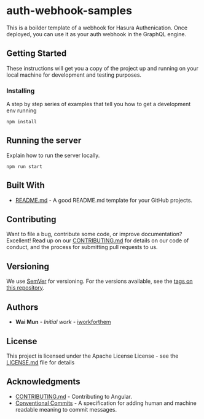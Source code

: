 # auth-webhook-samples

This is a boilder template of a webhook for Hasura Authenication. Once deployed, you can use it as your auth webhook in the GraphQL engine.

## Getting Started

These instructions will get you a copy of the project up and running on your local machine for development and testing purposes. 

### Installing

A step by step series of examples that tell you how to get a development env running

```
npm install
```

## Running the server

Explain how to run the server locally.

```
npm run start
```

## Built With

* [README.md](https://github.com/iworkforthem/README.md/blob/master/README.md) - A good README.md template for your GitHub projects.

## Contributing

Want to file a bug, contribute some code, or improve documentation? Excellent! Read up on our [CONTRIBUTING.md](https://github.com/angular/angular/blob/master/CONTRIBUTING.md) for details on our code of conduct, and the process for submitting pull requests to us.

## Versioning

We use [SemVer](http://semver.org/) for versioning. For the versions available, see the [tags on this repository](https://github.com/your/project/tags). 

## Authors

* **Wai Mun** - *Initial work* - [iworkforthem](https://github.com/iworkforthem)

## License

This project is licensed under the Apache License License - see the [LICENSE.md](LICENSE.md) file for details

## Acknowledgments

* [CONTRIBUTING.md](https://github.com/angular/angular/blob/master/CONTRIBUTING.md) - Contributing to Angular.
* [Conventional Commits](https://www.conventionalcommits.org/) - A specification for adding human and machine readable meaning to commit messages.
